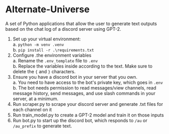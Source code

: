 # Alternate-Universe
A set of Python applications that allow the user to generate text outputs based on the chat log of a discord server using GPT-2.
1. Set up your virtual environment:  
  a. `python -m venv .venv`  
  b. `pip install -r .\requirements.txt`  
2. Configure .the environment variables  
  a. Rename the `.env_template` file to `.env`  
  b. Replace the variables inside according to the text. Make sure to delete the `{` and `}` characters.
3. Ensure you have a discord bot in your server that you own.  
  a. You need to have access to the bot's private key, which goes in `.env`
  b. The bot needs permission to read messages/view channels, read message history, send messages, and use slash commands in your server, at a minimum.
4. Run scraper.py to scrape your discord server and generate .txt files for each channel on it
5. Run train_model.py to create a GPT-2 model and train it on those inputs
6. Run bot.py to start up the discord bot, which responds to `/au` or `/au_prefix` to generate text.
